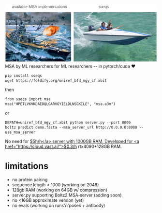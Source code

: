 <img src='images/goal.png'/>
MSA by ML researchers for ML researchers --️ in pytorch/cuda ❤️

```
pip install sseqs
wget https://foldify.org/uniref_bfd_mgy_cf.xbit 
```
then
```
from sseqs import msa
msa("HPETLVKVKDAEDQLGARVGYIELDLNSGKILE", "msa.a3m")
```
or 
```
DBPATH=uniref_bfd_mgy_cf.xbit python server.py --port 8000
boltz predict demo.fasta --msa_server_url http://0.0.0.0:8000 --use_msa_server
```

No need for <a href="https://instances.vantage.sh/aws/ec2/x2gd.16xlarge?currency=USD">$5h/h</a> server with 1000GB RAM. 
Developed for <a href="https://cloud.vast.ai/">$0.3/h</a> rtx4090+128GB RAM. 

# limitations
- no protein pairing 
- sequence length < 1000 (working on 2048)
- 128gb RAM (working on 64GB w/ compression) 
- server.py supporting Boltz2 MSA-server (adding soon)
- no <16GB approximate version (yet)
- no evals (working on runs'n'poses + antibody)
